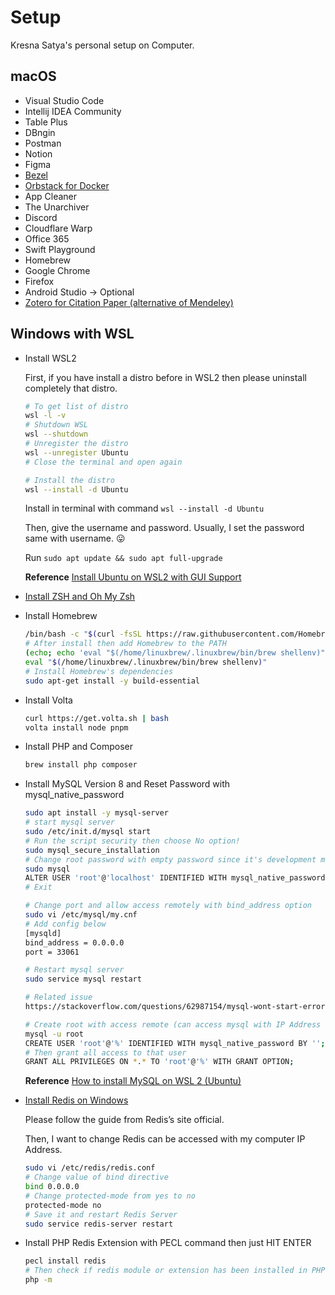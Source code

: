 # Setup
Kresna Satya's personal setup on Computer.

## macOS

- Visual Studio Code
- Intellij IDEA Community
- Table Plus
- DBngin
- Postman
- Notion
- Figma
- [Bezel](https://getbezel.app/)
- [Orbstack for Docker](https://orbstack.dev/)
- App Cleaner
- The Unarchiver
- Discord
- Cloudflare Warp
- Office 365
- Swift Playground
- Homebrew
- Google Chrome
- Firefox
- Android Studio -> Optional
- [Zotero for Citation Paper (alternative of Mendeley)](https://www.zotero.org/)

## Windows with WSL

- Install WSL2

    First, if you have install a distro before in WSL2 then please uninstall completely that distro.

    ```bash
    # To get list of distro
    wsl -l -v
    # Shutdown WSL
    wsl --shutdown
    # Unregister the distro
    wsl --unregister Ubuntu
    # Close the terminal and open again

    # Install the distro
    wsl --install -d Ubuntu
    ```

    Install in terminal with command `wsl --install -d Ubuntu`

    Then, give the username and password. Usually, I set the password same with username. 😛

    Run `sudo apt update && sudo apt full-upgrade`

    **Reference**
    [Install Ubuntu on WSL2 with GUI Support](https://ubuntu.com/tutorials/install-ubuntu-on-wsl2-on-windows-11-with-gui-support#1-overview)

- [Install ZSH and Oh My Zsh](https://dev.to/contactsunny/installing-zsh-and-oh-my-zsh-on-windows-11-with-wsl2-1p5i)
- Install Homebrew

    ```bash
    /bin/bash -c "$(curl -fsSL https://raw.githubusercontent.com/Homebrew/install/HEAD/install.sh)"
    # After install then add Homebrew to the PATH
    (echo; echo 'eval "$(/home/linuxbrew/.linuxbrew/bin/brew shellenv)"') >> /home/usdidev/.zshrc
    eval "$(/home/linuxbrew/.linuxbrew/bin/brew shellenv)"
    # Install Homebrew's dependencies
    sudo apt-get install -y build-essential
    ```
- Install Volta

    ```bash
    curl https://get.volta.sh | bash
    volta install node pnpm
    ```
- Install PHP and Composer

    ```bash
    brew install php composer
    ```
- Install MySQL Version 8 and Reset Password with mysql_native_password
    
    ```bash
    sudo apt install -y mysql-server
    # start mysql server
    sudo /etc/init.d/mysql start
    # Run the script security then choose No option!
    sudo mysql_secure_installation
    # Change root password with empty password since it's development mode
    sudo mysql
    ALTER USER 'root'@'localhost' IDENTIFIED WITH mysql_native_password BY '';
    # Exit

    # Change port and allow access remotely with bind_address option
    sudo vi /etc/mysql/my.cnf
    # Add config below
    [mysqld]
    bind_address = 0.0.0.0
    port = 33061

    # Restart mysql server
    sudo service mysql restart

    # Related issue
    https://stackoverflow.com/questions/62987154/mysql-wont-start-error-su-warning-cannot-change-directory-to-nonexistent

    # Create root with access remote (can access mysql with IP Address of my computer)
    mysql -u root
    CREATE USER 'root'@'%' IDENTIFIED WITH mysql_native_password BY '';
    # Then grant all access to that user
    GRANT ALL PRIVILEGES ON *.* TO 'root'@'%' WITH GRANT OPTION;
    ```

    **Reference**
    [How to install MySQL on WSL 2 (Ubuntu)](https://pen-y-fan.github.io/2021/08/08/How-to-install-MySQL-on-WSL-2-Ubuntu/)

- [Install Redis on Windows](https://redis.io/docs/install/install-redis/install-redis-on-windows/)
    
    Please follow the guide from Redis’s site official.

    Then, I want to change Redis can be accessed with my computer IP Address.

    ```bash
    sudo vi /etc/redis/redis.conf
    # Change value of bind directive
    bind 0.0.0.0
    # Change protected-mode from yes to no
    protected-mode no
    # Save it and restart Redis Server
    sudo service redis-server restart
    ```

- Install PHP Redis Extension with PECL command then just HIT ENTER

    ```bash
    pecl install redis
    # Then check if redis module or extension has been installed in PHP
    php -m
    ```


